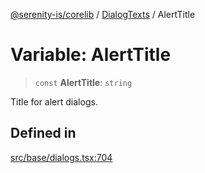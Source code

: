 [@serenity-is/corelib](../../../README.md) / [DialogTexts](../README.md) / AlertTitle

# Variable: AlertTitle

> `const` **AlertTitle**: `string`

Title for alert dialogs.

## Defined in

[src/base/dialogs.tsx:704](https://github.com/serenity-is/serenity/blob/master/packages/corelib/src/base/dialogs.tsx#L704)
